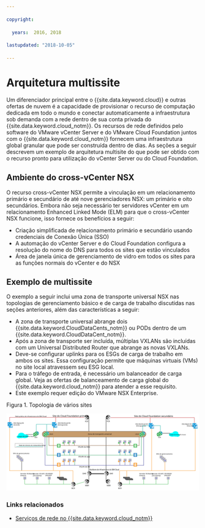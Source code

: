 ```yaml
---

copyright:

  years:  2016, 2018

lastupdated: "2018-10-05"

---
```


# Arquitetura multissite

Um diferenciador principal entre o {{site.data.keyword.cloud}} e outras ofertas de nuvem é a capacidade de provisionar o recurso de computação dedicada em todo o mundo e conectar automaticamente a infraestrutura sob demanda com a rede dentro de sua conta privada do {{site.data.keyword.cloud_notm}}. Os recursos de rede definidos pelo software do VMware vCenter Server e do VMware Cloud Foundation juntos com o {{site.data.keyword.cloud_notm}} fornecem uma infraestrutura global granular que pode ser construída dentro de dias. As seções a seguir descrevem um exemplo de arquitetura multisite do que pode ser obtido com o recurso pronto para utilização do vCenter Server ou do Cloud Foundation.

## Ambiente do cross-vCenter NSX

O recurso cross-vCenter NSX permite a vinculação em um relacionamento primário e secundário de até nove gerenciadores NSX: um primário e oito secundários. Embora não seja necessário ter servidores vCenter em um relacionamento Enhanced Linked Mode (ELM) para que o cross-vCenter NSX funcione, isso fornece os benefícios a seguir:

* Criação simplificada de relacionamento primário e secundário usando credenciais de Conexão Única (SSO)
* A automação do vCenter Server e do Cloud Foundation configura a resolução do nome do DNS para todos os sites que estão vinculados
* Área de janela única de gerenciamento de vidro em todos os sites para as funções normais do vCenter e do NSX

## Exemplo de multissite

O exemplo a seguir inclui uma zona de transporte universal NSX nas topologias de gerenciamento básico e de carga de trabalho discutidas nas seções anteriores, além das características a seguir:

* A zona de transporte universal abrange dois {{site.data.keyword.CloudDataCents_notm}} ou PODs dentro de um {{site.data.keyword.CloudDataCent_notm}}.
* Após a zona de transporte ser incluída, múltiplas VXLANs são incluídas com um Universal Distributed Router que abrange as novas VXLANs.
* Deve-se configurar uplinks para os ESGs de carga de trabalho em ambos os sites. Essa configuração permite que máquinas virtuais (VMs) no site local atravessem seu ESG local.
* Para o tráfego de entrada, é necessário um balanceador de carga global. Veja as ofertas de balanceamento de carga global do {{site.data.keyword.cloud_notm}} para atender a esse requisito.
* Este exemplo requer edição do VMware NSX Enterprise.

Figura 1. Topologia de vários sites

![Multi-site topology](multisite_topology.svg "Multi-site topology")

### Links relacionados

* [ Serviços de rede no  {{site.data.keyword.cloud_notm}} ](networking_services.html)
